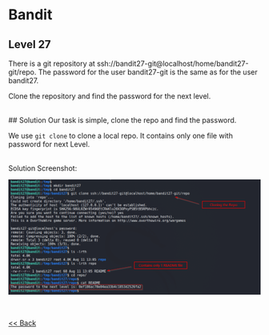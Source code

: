 # Bandit

## Level 27

There is a git repository at ssh://bandit27-git@localhost/home/bandit27-git/repo. The password for the user bandit27-git is the same as for the user bandit27.

Clone the repository and find the password for the next level.

<br/>
## Solution
Our task is simple, clone the repo and find the password.

We use `git clone` to clone a local repo. It contains only one file with password for next Level. 

<br/>
Solution Screenshot:

![Level 27 Image](./images/Level27.png)

<br/>

[<< Back](https://grey-fish.github.io/Bandit/index.html)
